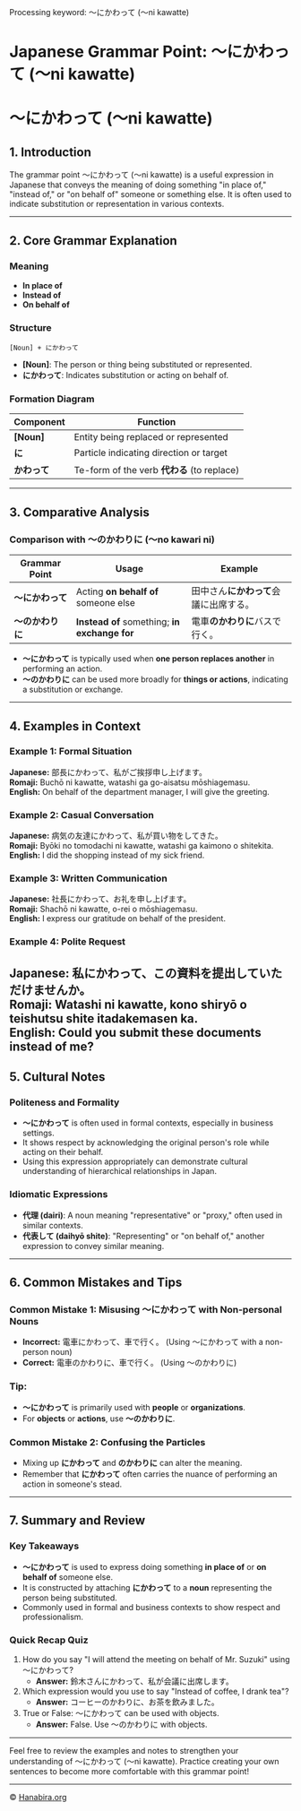Processing keyword: ～にかわって (〜ni kawatte)
# Japanese Grammar Point: ～にかわって (〜ni kawatte)
# ～にかわって (〜ni kawatte)
## 1. Introduction
The grammar point ～にかわって (〜ni kawatte) is a useful expression in Japanese that conveys the meaning of doing something "in place of," "instead of," or "on behalf of" someone or something else. It is often used to indicate substitution or representation in various contexts.

---
## 2. Core Grammar Explanation
### Meaning
- **In place of**
- **Instead of**
- **On behalf of**
### Structure
```plaintext
[Noun] + にかわって
```
- **[Noun]**: The person or thing being substituted or represented.
- **にかわって**: Indicates substitution or acting on behalf of.
### Formation Diagram
| Component    | Function                                 |
|--------------|------------------------------------------|
| **[Noun]**   | Entity being replaced or represented     |
| **に**       | Particle indicating direction or target  |
| **かわって** | Te-form of the verb **代わる** (to replace) |
---
## 3. Comparative Analysis
### Comparison with ～のかわりに (〜no kawari ni)
| Grammar Point      | Usage                                          | Example                                    |
|--------------------|------------------------------------------------|--------------------------------------------|
| **～にかわって**    | Acting **on behalf of** someone else           | 田中さん**にかわって**会議に出席する。      |
| **～のかわりに**   | **Instead of** something; **in exchange for**   | 電車**のかわりに**バスで行く。             |
- **～にかわって** is typically used when **one person replaces another** in performing an action.
- **～のかわりに** can be used more broadly for **things or actions**, indicating a substitution or exchange.
---
## 4. Examples in Context
### Example 1: Formal Situation
**Japanese:** 部長にかわって、私がご挨拶申し上げます。  
**Romaji:** Buchō ni kawatte, watashi ga go-aisatsu mōshiagemasu.  
**English:** On behalf of the department manager, I will give the greeting.
### Example 2: Casual Conversation
**Japanese:** 病気の友達にかわって、私が買い物をしてきた。  
**Romaji:** Byōki no tomodachi ni kawatte, watashi ga kaimono o shitekita.  
**English:** I did the shopping instead of my sick friend.
### Example 3: Written Communication
**Japanese:** 社長にかわって、お礼を申し上げます。  
**Romaji:** Shachō ni kawatte, o-rei o mōshiagemasu.  
**English:** I express our gratitude on behalf of the president.
### Example 4: Polite Request
**Japanese:** 私にかわって、この資料を提出していただけませんか。  
**Romaji:** Watashi ni kawatte, kono shiryō o teishutsu shite itadakemasen ka.  
**English:** Could you submit these documents instead of me?
---
## 5. Cultural Notes
### Politeness and Formality
- **～にかわって** is often used in formal contexts, especially in business settings.
- It shows respect by acknowledging the original person's role while acting on their behalf.
- Using this expression appropriately can demonstrate cultural understanding of hierarchical relationships in Japan.
### Idiomatic Expressions
- **代理 (dairi)**: A noun meaning "representative" or "proxy," often used in similar contexts.
- **代表して (daihyō shite)**: "Representing" or "on behalf of," another expression to convey similar meaning.
---
## 6. Common Mistakes and Tips
### Common Mistake 1: Misusing ～にかわって with Non-personal Nouns
- **Incorrect:** 電車にかわって、車で行く。 (Using ～にかわって with a non-person noun)
- **Correct:** 電車のかわりに、車で行く。 (Using ～のかわりに)
### Tip:
- **～にかわって** is primarily used with **people** or **organizations**.
- For **objects** or **actions**, use **～のかわりに**.
### Common Mistake 2: Confusing the Particles
- Mixing up **にかわって** and **のかわりに** can alter the meaning.
- Remember that **にかわって** often carries the nuance of performing an action in someone's stead.
---
## 7. Summary and Review
### Key Takeaways
- **～にかわって** is used to express doing something **in place of** or **on behalf of** someone else.
- It is constructed by attaching **にかわって** to a **noun** representing the person being substituted.
- Commonly used in formal and business contexts to show respect and professionalism.
### Quick Recap Quiz
1. How do you say "I will attend the meeting on behalf of Mr. Suzuki" using ～にかわって?
   - **Answer:** 鈴木さんにかわって、私が会議に出席します。
2. Which expression would you use to say "Instead of coffee, I drank tea"?
   - **Answer:** コーヒーのかわりに、お茶を飲みました。
3. True or False: ～にかわって can be used with objects.
   - **Answer:** False. Use ～のかわりに with objects.
---
Feel free to review the examples and notes to strengthen your understanding of ～にかわって (〜ni kawatte). Practice creating your own sentences to become more comfortable with this grammar point!


---

© [Hanabira.org](https://hanabira.org)
